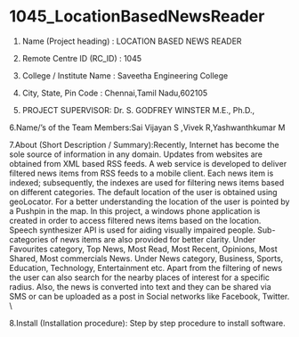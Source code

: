 # 1045_LocationBasedNewsReader
1. Name (Project heading) : LOCATION BASED NEWS READER

2. Remote Centre ID (RC_ID) : 1045

3. College / Institute Name : Saveetha Engineering College

4. City, State, Pin Code : Chennai,Tamil Nadu,602105

5. PROJECT SUPERVISOR: 	Dr. S. GODFREY WINSTER M.E., Ph.D.,                                                                                                  

6.Name/’s of the Team Members:Sai Vijayan S ,Vivek R,Yashwanthkumar M		

7.About (Short Description / Summary):Recently, Internet has become the sole source of information in any domain. Updates from websites are obtained from XML based RSS feeds. A web service is developed to deliver filtered news items from RSS feeds to a mobile client. Each news item is indexed; subsequently, the indexes are used for filtering news items based on different categories. The default location of the user is obtained using geoLocator. For a better understanding the location of the user is pointed by a Pushpin in the map. In this project, a windows phone application is created in order to access filtered news items based on the location. Speech synthesizer API is used for aiding visually impaired people. Sub-categories of news items are also provided for better clarity. Under Favourites category, Top News, Most Read, Most Recent, Opinions, Most Shared, Most commercials News. Under News category, Business, Sports, Education, Technology, Entertainment etc. Apart from the filtering of news the user can also search for the nearby places of interest for a  specific  radius. Also, the news is converted into text and they can be shared via SMS or can be uploaded as a post in Social networks like Facebook, Twitter.  \

8.Install (Installation procedure): Step by step procedure to install software.
